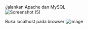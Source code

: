 Jalankan Apache dan MySQL  
![Screenshot (5)](https://github.com/HansenPratama/Learn-MyPHP-Admin/assets/160198005/dc291f55-10e2-41b6-a126-4ae99c37c49c)

Buka localhost pada browser
![image](https://github.com/HansenPratama/Learn-MyPHP-Admin/assets/160198005/4ca28ef7-361a-4451-9558-042f45268304)
